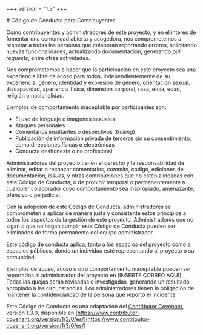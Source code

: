 +++
version = "1.3"
+++

# Código de Conducta para Contribuyentes

Como contribuyentes y administradores de este proyecto, y en el interés de fomentar una comunidad abierta y acogedora, nos comprometemos a respetar a todas las personas que colaboran reportando errores, solicitando nuevas funcionalidades, actualizando documentación, generando *pull requests*, entre otras actividades.

Nos comprometemos a hacer que la participación en este proyecto sea una experiencia libre de acoso para todos, independientemente de su experiencia, género, identidad y expresión de género, orientación sexual, discapacidad, apariencia física, dimensión corporal, raza, etnia, edad, religión o nacionalidad.

Ejemplos de comportamiento inaceptable por participantes son:

* El uso de lenguaje o imágenes sexuales
* Ataques personales
* Comentarios insultantes o despectivos (*trolling*)
* Publicación de información privada de terceros sin su consentimiento, como direcciones físicas o electrónicas
* Conducta deshonesta o no profesional

Administradores del proyecto tienen el derecho y la responsabilidad de eliminar, editar o rechazar comentarios, *commits*, código, ediciones de documentación, *issues*, y otras contribuciones que no estén alineadas con este Código de Conducta, o de prohibir temporal o permanentemente a cualquier colaborador cuyo comportamiento sea inapropiado, amenazante, ofensivo o perjudicial.

Con la adopción de este Código de Conducta, administradores se comprometen a aplicar de manera justa y consistente estos principios a todos los aspectos de la gestión de este proyecto. Administradores que no sigan o que no hagan cumplir este Código de Conducta pueden ser eliminados de forma permanente del equipo administrador.

Este código de conducta aplica, tanto a los espacios del proyecto como a espacios públicos, donde un individuo esté representando al proyecto o su comunidad.

Ejemplos de abuso, acoso u otro comportamiento inaceptable pueden ser reportados al administrador del proyecto en [INSERTE CORREO AQUÍ]. Todas las quejas serán revisadas e investigadas, generando un resultado apropiado a las circunstancias. Los administradores tienen la obligación de mantener la confidencialidad de la persona que reportó el incidente.

Este Código de Conducta es una adaptación del [Contributor Covenant](https://www.contributor-covenant.org), versión 1.3.0, disponible en [https://www.contributor-covenant.org/version/1/3/0/es/](https://www.contributor-covenant.org/version/1/3/0/es/)
